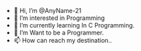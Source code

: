 - 👋 Hi, I’m @AnyName-21
- 👀 I’m interested in Programming
- 🌱 I’m currently learning In C Programming.
- 💞️ I’m Want to be a Programmer. 
- 📫 How can reach my destination..

<!---
AnyName-21/AnyName-21 is a ✨ special ✨ repository because its `README.md` (this file) appears on your GitHub profile.
You can click the Preview link to take a look at your changes.
--->
